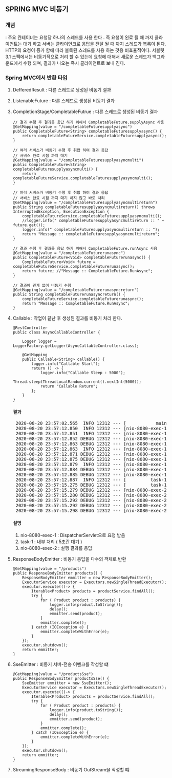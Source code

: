 ## SPRING MVC 비동기
<h3>개념</h3> : 
주요 컨테이너는 요청당 하나의 스레드를 사용 한다 . 
즉 요청이 왼료 될 때 까지 클라이언트는 대기 하고 서버는 클라이언크로 응답을 전달 될 때 까지 스레드가 븍록이 된다.  
HTTP의 요청이 증가 함에 따라 블록된 스레드를 사용 하는 것응 비효율적이다.  
서블릿 3.1 스펙에서는 비동기적으로 처리 할 수 있는데 요청에 대해서 새로운 스레드가 백그라운드에서 수행 되며, 결과가 나오는 즉시 클라이언트로 보내 진다.  


<h3>Spring MVC에서 반환 타입</h3>

1. DefferedResult<V> : 다른 스레드로 생성된 비동기 결과
2. ListenableFuture<V> : 다른 스레드로 생성된 비동기 결과
3. CompletionStage<V>/CompletableFutrue<V> : 다른 스레드로 생성된 비동기 결과
	```
	// 결과 수행 후 결과를 응답 하기 위해서 CompletableFuture.supplyAsync 사용 
	@GetMapping(value = "/completableFuturesupplyasync")
	public CompletableFuture<String> completableFuturesupplyasync() {
		return completableFutureService.completableFuturesupplyasync();
	}
	
	// 여러 서비스가 비동기 수행 후 취합 하여 결과 응답 
	// 서비스 완료 시점 까지 대기 
	@GetMapping(value = "/completableFuturesupplyasyncmulti")
	public CompletableFuture<String> completableFuturesupplyasyncmulti() {
		return completableFutureService.completableFuturesupplyasyncmulti();
	}
	
	// 여러 서비스가 비동기 수행 후 취합 하여 결과 응답 
	// 서비스 완료 시점 까지 대기 하지 않고 바로 처리 
	@GetMapping(value = "/completableFuturesupplyasyncmultireturn")
	public String completableFuturesupplyasyncmultireturn() throws InterruptedException, ExecutionException {
		completableFutureService.completableFuturesupplyasyncmulti();
		//logger.info(" completableFuturesupplyasyncmultireturn :: " + future.get());
		logger.info(" completableFuturesupplyasyncmultireturn :: ");
		return "Message :: completableFuturesupplyasyncmultireturn";
	}
	
	// 결과 수행 후 결과를 응답 하기 위해서 CompletableFuture.runAsync 사용 
	@GetMapping(value = "/completableFuturerunasync")
	public CompletableFuture<Void> completableFuturerunasync() {
		CompletableFuture<Void> future = completableFutureService.completableFuturerunasync();
		return future; //"Message :: CompletableFuture.RunAsync";
	}
	
	// 결과에 관계 없이 비동기 수행 
	@GetMapping(value = "/completableFuturerunasyncreturn")
	public String completableFuturerunasyncreturn() {
		completableFutureService.completableFuturerunasync();
		return "Message :: CompletableFuture.RunAsync";
	}
	```
4. Callable<V> : 작업이 끝난 후 생성된 결과를 비동기 처리 한다.
	```
	@RestController
	public class AsyncCallableController {
		
		Logger logger = LoggerFactory.getLogger(AsyncCallableController.class);
		
		@GetMapping
		public Callable<String> callable() {
			logger.info("Callable Start");
			return () -> {
				logger.info("Callable Sleep : 5000");
				Thread.sleep(ThreadLocalRandom.current().nextInt(5000));
				return "Callable Return";
			};
		}
	}
	```
	<h4>결과</h4>
	<pre>
	2020-08-20 23:57:02.565  INFO 12312 --- [           main] c.k.a.s.async.ExpMvcasyncApplication     : Started ExpMvcasyncApplication in 1.266 seconds (JVM running for 1.997)
	2020-08-20 23:57:12.850  INFO 12312 --- [nio-8080-exec-1] o.a.c.c.C.[Tomcat].[localhost].[/]       : Initializing Spring DispatcherServlet 'dispatcherServlet'
	2020-08-20 23:57:12.851  INFO 12312 --- [nio-8080-exec-1] o.s.web.servlet.DispatcherServlet        : Initializing Servlet 'dispatcherServlet'
	2020-08-20 23:57:12.852 DEBUG 12312 --- [nio-8080-exec-1] o.s.web.servlet.DispatcherServlet        : Detected StandardServletMultipartResolver
	2020-08-20 23:57:12.863 DEBUG 12312 --- [nio-8080-exec-1] o.s.web.servlet.DispatcherServlet        : enableLoggingRequestDetails='false': request parameters and headers will be masked to prevent unsafe logging of potentially sensitive data
	2020-08-20 23:57:12.863  INFO 12312 --- [nio-8080-exec-1] o.s.web.servlet.DispatcherServlet        : Completed initialization in 11 ms
	2020-08-20 23:57:12.871 DEBUG 12312 --- [nio-8080-exec-1] o.s.web.servlet.DispatcherServlet        : GET "/", parameters={}
	2020-08-20 23:57:12.875 DEBUG 12312 --- [nio-8080-exec-1] s.w.s.m.m.a.RequestMappingHandlerMapping : Mapped to co.kr.abacus.spring.async.controller.AsyncCallableController#callable()
	2020-08-20 23:57:12.879  INFO 12312 --- [nio-8080-exec-1] c.k.a.s.a.c.AsyncCallableController      : Callable Start
	2020-08-20 23:57:12.884 DEBUG 12312 --- [nio-8080-exec-1] o.s.w.c.request.async.WebAsyncManager    : Started async request
	2020-08-20 23:57:12.885 DEBUG 12312 --- [nio-8080-exec-1] o.s.web.servlet.DispatcherServlet        : Exiting but response remains open for further handling
	2020-08-20 23:57:12.887  INFO 12312 --- [         task-1] c.k.a.s.a.c.AsyncCallableController      : Callable Sleep : 5000
	2020-08-20 23:57:15.275 DEBUG 12312 --- [         task-1] o.s.w.c.request.async.WebAsyncManager    : Async result set, dispatch to /
	2020-08-20 23:57:15.279 DEBUG 12312 --- [nio-8080-exec-2] o.s.web.servlet.DispatcherServlet        : "ASYNC" dispatch for GET "/", parameters={}
	2020-08-20 23:57:15.280 DEBUG 12312 --- [nio-8080-exec-2] s.w.s.m.m.a.RequestMappingHandlerAdapter : Resume with async result ["Callable Return"]
	2020-08-20 23:57:15.292 DEBUG 12312 --- [nio-8080-exec-2] m.m.a.RequestResponseBodyMethodProcessor : Using 'text/html', given [text/html, application/xhtml+xml, image/webp, image/apng, application/xml;q=0.9, application/signed-exchange;v=b3;q=0.9, */*;q=0.8] and supported [text/plain, */*, text/plain, */*, application/json, application/*+json, application/json, application/*+json]
	2020-08-20 23:57:15.292 DEBUG 12312 --- [nio-8080-exec-2] m.m.a.RequestResponseBodyMethodProcessor : Writing ["Callable Return"]
	2020-08-20 23:57:15.298 DEBUG 12312 --- [nio-8080-exec-2] o.s.web.servlet.DispatcherServlet        : Exiting from "ASYNC" dispatch, status 200</pre>
	
	<h4>설명</h4>
	
	1. nio-8080-exec-1 : DispatcherServlet으로 요청 받음 
	2. task-1 : 내부 처리 ( 5초간 대기 )
	3. nio-8080-exec-2 : 실행 결과를 응답 
	
5. ResponseBodyEmitter : 비동기 응답을 다수의 객체로 반환 
	```
	@GetMapping(value = "/products")
	public ResponseBodyEmitter products() {
		ResponseBodyEmitter emmitter = new ResponseBodyEmitter();
		ExecutorService executor = Executors.newSingleThreadExecutor();
		executor.execute(()-> {
			Iterable<Product> products = productService.findAll();
			try {
				for ( Product product : products) {
					logger.info(product.toString());
					delay();
					emmitter.send(product);
				}
				emmitter.complete();
			} catch (IOException e) {
				emmitter.completeWithError(e);
			}
		});
		executor.shutdown();
		return emmitter;
	}
	```
6. SseEmitter : 비동기 서버-전송 이벤크를 작성할 떄
	```
	@GetMapping(value = "/productsSse")
	public ResponseBodyEmitter productsSse() {
		SseEmitter emmitter = new SseEmitter();
		ExecutorService executor = Executors.newSingleThreadExecutor();
		executor.execute(()-> {
			Iterable<Product> products = productService.findAll();
			try {
				for ( Product product : products) {
					logger.info(product.toString());
					delay();
					emmitter.send(product);
				}
				emmitter.complete();
			} catch (IOException e) {
				emmitter.completeWithError(e);
			}
		});
		executor.shutdown();
		return emmitter;
	}
	```
7. StreamingResponseBody : 비동기 OutStream을 작성할 떄 